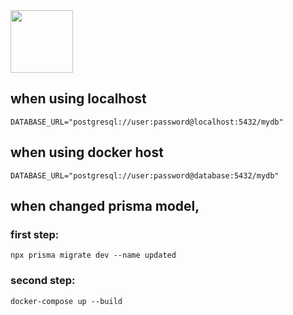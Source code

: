 


<img src="https://media.licdn.com/dms/image/v2/D4E12AQGNGAGtiYivsQ/article-cover_image-shrink_600_2000/article-cover_image-shrink_600_2000/0/1703380012682?e=2147483647&v=beta&t=x3PZkRlmOvr52klWcFYYFmdvjAZZlCxraKNFaVEWLjE" alt="" height="100px">

## when using localhost
<code>DATABASE_URL="postgresql://user:password@localhost:5432/mydb"</code>



## when using docker host
<code>DATABASE_URL="postgresql://user:password@database:5432/mydb"</code>






## when changed prisma model,
### first step:
<code>npx prisma migrate dev --name updated </code>

### second step:
<code>docker-compose up --build</code>




